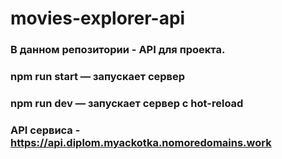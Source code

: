 # movies-explorer-api
### В данном репозитории - API для проекта.
### npm run start — запускает сервер
### npm run dev — запускает сервер с hot-reload
### API сервиса - https://api.diplom.myackotka.nomoredomains.work
 
